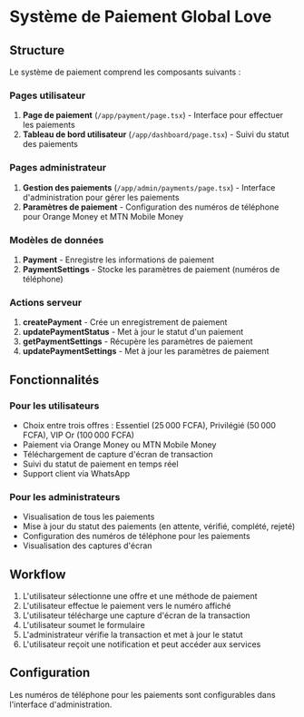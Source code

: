 # Système de Paiement Global Love

## Structure

Le système de paiement comprend les composants suivants :

### Pages utilisateur
1. **Page de paiement** (`/app/payment/page.tsx`) - Interface pour effectuer les paiements
2. **Tableau de bord utilisateur** (`/app/dashboard/page.tsx`) - Suivi du statut des paiements

### Pages administrateur
1. **Gestion des paiements** (`/app/admin/payments/page.tsx`) - Interface d'administration pour gérer les paiements
2. **Paramètres de paiement** - Configuration des numéros de téléphone pour Orange Money et MTN Mobile Money

### Modèles de données
1. **Payment** - Enregistre les informations de paiement
2. **PaymentSettings** - Stocke les paramètres de paiement (numéros de téléphone)

### Actions serveur
1. **createPayment** - Crée un enregistrement de paiement
2. **updatePaymentStatus** - Met à jour le statut d'un paiement
3. **getPaymentSettings** - Récupère les paramètres de paiement
4. **updatePaymentSettings** - Met à jour les paramètres de paiement

## Fonctionnalités

### Pour les utilisateurs
- Choix entre trois offres : Essentiel (25 000 FCFA), Privilégié (50 000 FCFA), VIP Or (100 000 FCFA)
- Paiement via Orange Money ou MTN Mobile Money
- Téléchargement de capture d'écran de transaction
- Suivi du statut de paiement en temps réel
- Support client via WhatsApp

### Pour les administrateurs
- Visualisation de tous les paiements
- Mise à jour du statut des paiements (en attente, vérifié, complété, rejeté)
- Configuration des numéros de téléphone pour les paiements
- Visualisation des captures d'écran

## Workflow

1. L'utilisateur sélectionne une offre et une méthode de paiement
2. L'utilisateur effectue le paiement vers le numéro affiché
3. L'utilisateur télécharge une capture d'écran de la transaction
4. L'utilisateur soumet le formulaire
5. L'administrateur vérifie la transaction et met à jour le statut
6. L'utilisateur reçoit une notification et peut accéder aux services

## Configuration

Les numéros de téléphone pour les paiements sont configurables dans l'interface d'administration.